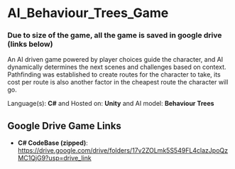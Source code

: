 # AI_Behaviour_Trees_Game

### Due to size of the game, all the game is saved in google drive (links below)

An AI driven game powered by player choices guide the character, and AI dynamically determines the next scenes and challenges based on context. Pathfinding was established to create routes for the character to take, its cost per route is also another factor in the cheapest route the character will go. 

Language(s): __C#__ and Hosted on: __Unity__ and AI model: __Behaviour Trees__

## Google Drive Game Links
* __C# CodeBase (zipped)__: https://drive.google.com/drive/folders/17v2ZOLmk5S549FL4clazJpoQzMC1QjG9?usp=drive_link
